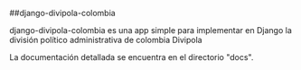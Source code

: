 ##django-divipola-colombia

django-divipola-colombia es una app simple para implementar en Django la división político administrativa de colombia Divipola

La documentación detallada se encuentra en el directorio "docs".